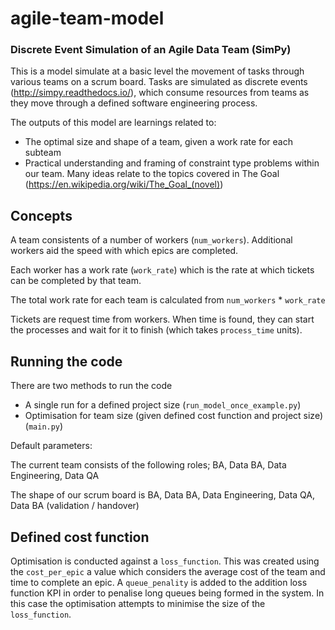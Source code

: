 # agile-team-model

### Discrete Event Simulation of an Agile Data Team (SimPy)

This is a model simulate at a basic level the movement of tasks through various teams on a scrum board. Tasks are simulated as discrete events (http://simpy.readthedocs.io/), which consume resources from teams as they move through a defined software engineering process. 

The outputs of this model are learnings related to:
- The optimal size and shape of a team, given a work rate for each subteam 
- Practical understanding and framing of constraint type problems within our team. Many ideas relate to the topics covered in The Goal (https://en.wikipedia.org/wiki/The_Goal_(novel)) 

## Concepts 
A team consistents of a number of workers (``` num_workers ```). Additional workers aid the speed with which epics are completed. 

Each worker has a work rate (``` work_rate ```) which is the rate at which tickets can be completed by that team. 

The total work rate for each team is calculated from ``` num_workers ``` *  ``` work_rate ``` 

Tickets are request time from workers. When time is found, they can start the processes and wait for it to finish (which takes ``process_time`` units).

## Running the code 

There are two methods to run the code 
- A single run for a defined project size (```run_model_once_example.py```)
- Optimisation for team size (given defined cost function and project size) (```main.py```)

Default parameters: 

The current team consists of the following roles; BA, Data BA, Data Engineering, Data QA

The shape of our scrum board is BA, Data BA, Data Engineering, Data QA, Data BA (validation / handover)

## Defined cost function 

Optimisation is conducted against a ```loss_function```. This was created using the ```cost_per_epic``` a value which considers the average cost of the team and time to complete an epic. A ```queue_penality``` is added to the  addition loss function KPI in order to penalise long queues being formed in the system. In this case the optimisation attempts to minimise the size of the ```loss_function```. 


